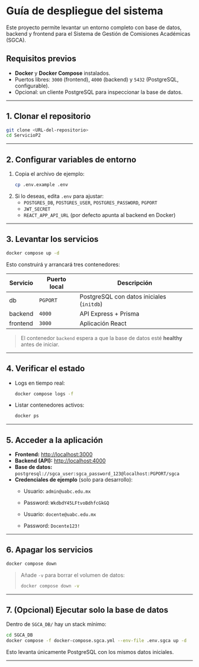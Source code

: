 # Guía de despliegue del sistema

Este proyecto permite levantar un entorno completo con base de datos, backend y frontend para el Sistema de Gestión de Comisiones Académicas (SGCA).

## Requisitos previos

- **Docker** y **Docker Compose** instalados.
- Puertos libres: `3000` (frontend), `4000` (backend) y `5432` (PostgreSQL, configurable).
- Opcional: un cliente PostgreSQL para inspeccionar la base de datos.

---

## 1. Clonar el repositorio

```bash
git clone <URL-del-repositorio>
cd ServicioP2
```

---

## 2. Configurar variables de entorno

1. Copia el archivo de ejemplo:
   ```bash
   cp .env.example .env
   ```
2. Si lo deseas, edita `.env` para ajustar:
   - `POSTGRES_DB`, `POSTGRES_USER`, `POSTGRES_PASSWORD`, `PGPORT`
   - `JWT_SECRET`
   - `REACT_APP_API_URL` (por defecto apunta al backend en Docker)

---

## 3. Levantar los servicios

```bash
docker compose up -d
```

Esto construirá y arrancará tres contenedores:

| Servicio  | Puerto local | Descripción                                 |
|-----------|--------------|---------------------------------------------|
| db        | `PGPORT`     | PostgreSQL con datos iniciales (`initdb`)   |
| backend   | `4000`       | API Express + Prisma                        |
| frontend  | `3000`       | Aplicación React                            |

> El contenedor `backend` espera a que la base de datos esté **healthy** antes de iniciar.

---

## 4. Verificar el estado

- Logs en tiempo real:
  ```bash
  docker compose logs -f
  ```
- Listar contenedores activos:
  ```bash
  docker ps
  ```

---

## 5. Acceder a la aplicación

- **Frontend:** <http://localhost:3000>
- **Backend (API):** <http://localhost:4000>
- **Base de datos:** `postgresql://sgca_user:sgca_password_123@localhost:PGPORT/sgca`
- **Credenciales de ejemplo** (solo para desarrollo):
  - Usuario: `admin@uabc.edu.mx`
  - Password: `WkdbdY45LFtvoBdhfcGkGQ`

  - Usuario: `docente@uabc.edu.mx`
  - Password: `Docente123!`

---

## 6. Apagar los servicios

```bash
docker compose down
```

> Añade `-v` para borrar el volumen de datos:
> ```bash
> docker compose down -v
> ```

---

## 7. (Opcional) Ejecutar solo la base de datos

Dentro de `SGCA_DB/` hay un stack mínimo:

```bash
cd SGCA_DB
docker compose -f docker-compose.sgca.yml --env-file .env.sgca up -d
```

Esto levanta únicamente PostgreSQL con los mismos datos iniciales.

---
